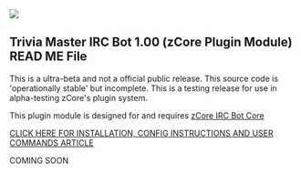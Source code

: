 <img src="https://m0de-60.github.io/web/trivia-master-logo.png">

<h2>Trivia Master IRC Bot 1.00 (zCore Plugin Module) READ ME File</h2>

This is a ultra-beta and not a official public release. This source code is 'operationally stable' but incomplete.
This is a testing release for use in alpha-testing zCore's plugin system.

This plugin module is designed for and requires <a href="https://github.com/m0de-60/zcore">zCore IRC Bot Core</a>

<a href="https://m0de-60.github.io/web/index.htm#trivia-master-test">CLICK HERE FOR INSTALLATION, CONFIG INSTRUCTIONS AND USER COMMANDS ARTICLE</a>

COMING SOON
